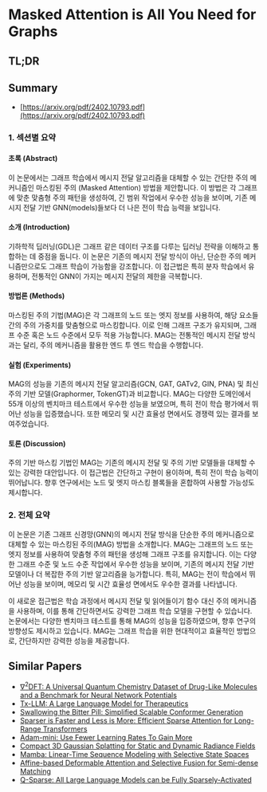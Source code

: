 # Masked Attention is All You Need for Graphs
## TL;DR
## Summary
- [https://arxiv.org/pdf/2402.10793.pdf](https://arxiv.org/pdf/2402.10793.pdf)

### 1. 섹션별 요약

#### 초록 (Abstract)
이 논문에서는 그래프 학습에서 메시지 전달 알고리즘을 대체할 수 있는 간단한 주의 메커니즘인 마스킹된 주의 (Masked Attention) 방법을 제안합니다. 이 방법은 각 그래프에 맞춘 맞춤형 주의 패턴을 생성하여, 긴 범위 작업에서 우수한 성능을 보이며, 기존 메시지 전달 기반 GNN(models)들보다 더 나은 전이 학습 능력을 보입니다.

#### 소개 (Introduction)
기하학적 딥러닝(GDL)은 그래프 같은 데이터 구조를 다루는 딥러닝 전략을 이해하고 통합하는 데 중점을 둡니다. 이 논문은 기존의 메시지 전달 방식이 아닌, 단순한 주의 메커니즘만으로도 그래프 학습이 가능함을 강조합니다. 이 접근법은 특히 분자 학습에서 유용하며, 전통적인 GNN이 가지는 메시지 전달의 제한을 극복합니다.

#### 방법론 (Methods)
마스킹된 주의 기법(MAG)은 각 그래프의 노드 또는 엣지 정보를 사용하여, 해당 요소들 간의 주의 가중치를 맞춤형으로 마스킹합니다. 이로 인해 그래프 구조가 유지되며, 그래프 수준 혹은 노드 수준에서 모두 적용 가능합니다. MAG는 전통적인 메시지 전달 방식과는 달리, 주의 메커니즘을 활용한 엔드 투 엔드 학습을 수행합니다.

#### 실험 (Experiments)
MAG의 성능을 기존의 메시지 전달 알고리즘(GCN, GAT, GATv2, GIN, PNA) 및 최신 주의 기반 모델(Graphormer, TokenGT)과 비교합니다. MAG는 다양한 도메인에서 55개 이상의 벤치마크 테스트에서 우수한 성능을 보였으며, 특히 전이 학습 평가에서 뛰어난 성능을 입증했습니다. 또한 메모리 및 시간 효율성 면에서도 경쟁력 있는 결과를 보여주었습니다.

#### 토론 (Discussion)
주의 기반 마스킹 기법인 MAG는 기존의 메시지 전달 및 주의 기반 모델들을 대체할 수 있는 강력한 대안입니다. 이 접근법은 간단하고 구현이 용이하며, 특히 전이 학습 능력이 뛰어납니다. 향후 연구에서는 노드 및 엣지 마스킹 블록들을 혼합하여 사용할 가능성도 제시합니다.

### 2. 전체 요약

이 논문은 기존 그래프 신경망(GNN)의 메시지 전달 방식을 단순한 주의 메커니즘으로 대체할 수 있는 마스킹된 주의(MAG) 방법을 소개합니다. MAG는 그래프의 노드 또는 엣지 정보를 사용하여 맞춤형 주의 패턴을 생성해 그래프 구조를 유지합니다. 이는 다양한 그래프 수준 및 노드 수준 작업에서 우수한 성능을 보이며, 기존의 메시지 전달 기반 모델이나 더 복잡한 주의 기반 알고리즘을 능가합니다. 특히, MAG는 전이 학습에서 뛰어난 성능을 보이며, 메모리 및 시간 효율성 면에서도 우수한 결과를 나타냅니다.

이 새로운 접근법은 학습 과정에서 메시지 전달 및 읽어들이기 함수 대신 주의 메커니즘을 사용하며, 이를 통해 간단하면서도 강력한 그래프 학습 모델을 구현할 수 있습니다. 논문에서는 다양한 벤치마크 테스트를 통해 MAG의 성능을 입증하였으며, 향후 연구의 방향성도 제시하고 있습니다. MAG는 그래프 학습을 위한 현대적이고 효율적인 방법으로, 간단하지만 강력한 성능을 제공합니다.

## Similar Papers
- [$\nabla^2$DFT: A Universal Quantum Chemistry Dataset of Drug-Like Molecules and a Benchmark for Neural Network Potentials](2406.14347.md)
- [Tx-LLM: A Large Language Model for Therapeutics](2406.06316.md)
- [Swallowing the Bitter Pill: Simplified Scalable Conformer Generation](2311.17932.md)
- [Sparser is Faster and Less is More: Efficient Sparse Attention for Long-Range Transformers](2406.16747.md)
- [Adam-mini: Use Fewer Learning Rates To Gain More](2406.16793.md)
- [Compact 3D Gaussian Splatting for Static and Dynamic Radiance Fields](2408.03822.md)
- [Mamba: Linear-Time Sequence Modeling with Selective State Spaces](2312.00752.md)
- [Affine-based Deformable Attention and Selective Fusion for Semi-dense Matching](2405.13874.md)
- [Q-Sparse: All Large Language Models can be Fully Sparsely-Activated](2407.10969.md)
